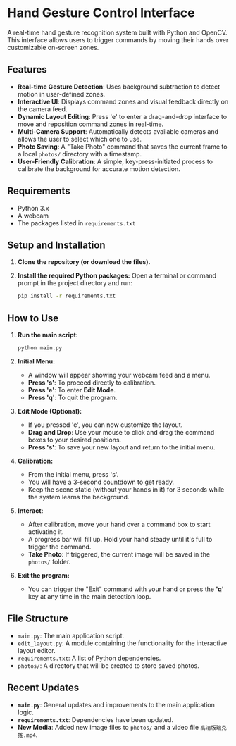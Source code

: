 # Hand Gesture Control Interface

A real-time hand gesture recognition system built with Python and OpenCV. This interface allows users to trigger commands by moving their hands over customizable on-screen zones.

## Features

- **Real-time Gesture Detection**: Uses background subtraction to detect motion in user-defined zones.
- **Interactive UI**: Displays command zones and visual feedback directly on the camera feed.
- **Dynamic Layout Editing**: Press 'e' to enter a drag-and-drop interface to move and reposition command zones in real-time.
- **Multi-Camera Support**: Automatically detects available cameras and allows the user to select which one to use.
- **Photo Saving**: A "Take Photo" command that saves the current frame to a local `photos/` directory with a timestamp.
- **User-Friendly Calibration**: A simple, key-press-initiated process to calibrate the background for accurate motion detection.

## Requirements

- Python 3.x
- A webcam
- The packages listed in `requirements.txt`

## Setup and Installation

1.  **Clone the repository (or download the files).**

2.  **Install the required Python packages:**
    Open a terminal or command prompt in the project directory and run:
    ```bash
    pip install -r requirements.txt
    ```

## How to Use

1.  **Run the main script:**
    ```bash
    python main.py
    ```

2.  **Initial Menu:**
    - A window will appear showing your webcam feed and a menu.
    - **Press 's'**: To proceed directly to calibration.
    - **Press 'e'**: To enter **Edit Mode**.
    - **Press 'q'**: To quit the program.

3.  **Edit Mode (Optional):**
    - If you pressed 'e', you can now customize the layout.
    - **Drag and Drop**: Use your mouse to click and drag the command boxes to your desired positions.
    - **Press 's'**: To save your new layout and return to the initial menu.

4.  **Calibration:**
    - From the initial menu, press 's'.
    - You will have a 3-second countdown to get ready.
    - Keep the scene static (without your hands in it) for 3 seconds while the system learns the background.

5.  **Interact:**
    - After calibration, move your hand over a command box to start activating it.
    - A progress bar will fill up. Hold your hand steady until it's full to trigger the command.
    - **Take Photo**: If triggered, the current image will be saved in the `photos/` folder.

6.  **Exit the program:**
    - You can trigger the "Exit" command with your hand or press the **'q'** key at any time in the main detection loop.

## File Structure

- `main.py`: The main application script.
- `edit_layout.py`: A module containing the functionality for the interactive layout editor.
- `requirements.txt`: A list of Python dependencies.
- `photos/`: A directory that will be created to store saved photos.

## Recent Updates

- **`main.py`**: General updates and improvements to the main application logic.
- **`requirements.txt`**: Dependencies have been updated.
- **New Media**: Added new image files to `photos/` and a video file `高清版瑞克搖.mp4`.